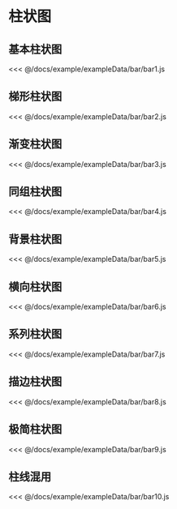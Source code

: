 # 柱状图

## 基本柱状图

<demo :option="bar1" />

<fold-box>
<<< @/docs/example/exampleData/bar/bar1.js
</fold-box>

## 梯形柱状图

<demo :option="bar2" />

<fold-box>
<<< @/docs/example/exampleData/bar/bar2.js
</fold-box>

## 渐变柱状图

<demo :option="bar3" />

<fold-box>
<<< @/docs/example/exampleData/bar/bar3.js
</fold-box>

## 同组柱状图

<demo :option="bar4" />

<fold-box>
<<< @/docs/example/exampleData/bar/bar4.js
</fold-box>

## 背景柱状图

<demo :option="bar5" />

<fold-box>
<<< @/docs/example/exampleData/bar/bar5.js
</fold-box>

## 横向柱状图

<demo :option="bar6" />

<fold-box>
<<< @/docs/example/exampleData/bar/bar6.js
</fold-box>

## 系列柱状图

<demo :option="bar7" />

<fold-box>
<<< @/docs/example/exampleData/bar/bar7.js
</fold-box>

## 描边柱状图

<demo :option="bar8" />

<fold-box>
<<< @/docs/example/exampleData/bar/bar8.js
</fold-box>

## 极简柱状图

<demo :option="bar9" />

<fold-box>
<<< @/docs/example/exampleData/bar/bar9.js
</fold-box>

## 柱线混用

<demo :option="bar10" />

<fold-box>
<<< @/docs/example/exampleData/bar/bar10.js
</fold-box>

<script>
import bar1 from './exampleData/bar/bar1.js'
import bar2 from './exampleData/bar/bar2.js'
import bar3 from './exampleData/bar/bar3.js'
import bar4 from './exampleData/bar/bar4.js'
import bar5 from './exampleData/bar/bar5.js'
import bar6 from './exampleData/bar/bar6.js'
import bar7 from './exampleData/bar/bar7.js'
import bar8 from './exampleData/bar/bar8.js'
import bar9 from './exampleData/bar/bar9.js'
import bar10 from './exampleData/bar/bar10.js'

export default {
  data () {
    return {
      bar1,
      bar2,
      bar3,
      bar4,
      bar5,
      bar6,
      bar7,
      bar8,
      bar9,
      bar10
    }
  }
}
</script>